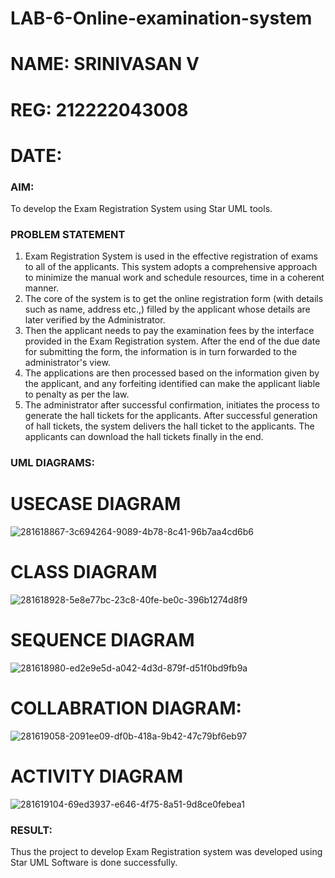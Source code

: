 # LAB-6-Online-examination-system
# NAME: SRINIVASAN V
# REG: 212222043008
# DATE: 
### AIM:
To develop the Exam Registration System using Star UML tools.
### PROBLEM STATEMENT
1. Exam Registration System is used in the effective registration of exams to all of the
applicants. This system adopts a comprehensive approach to minimize the manual work and
schedule resources, time in a coherent manner.
2. The core of the system is to get the online registration form (with details such as name,
address etc.,) filled by the applicant whose details are later verified by the Administrator.
3. Then the applicant needs to pay the examination fees by the interface provided in the
Exam Registration system. After the end of the due date for submitting the form, the
information is in turn forwarded to the administrator's view.
4. The applications are then processed based on the information given by the applicant,
and any forfeiting identified can make the applicant liable to penalty as per the law.
5. The administrator after successful confirmation, initiates the process to generate the
hall tickets for the applicants. After successful generation of hall tickets, the system delivers
the hall ticket to the applicants. The applicants can download the hall tickets finally in the end.
### UML DIAGRAMS:
# USECASE DIAGRAM
![281618867-3c694264-9089-4b78-8c41-96b7aa4cd6b6](https://github.com/user-attachments/assets/10f8ccb8-1d6f-46be-9fb2-4a339e63c455)
# CLASS DIAGRAM
![281618928-5e8e77bc-23c8-40fe-be0c-396b1274d8f9](https://github.com/user-attachments/assets/e42c8baf-d92c-4d4b-997a-644d96aa99e1)
# SEQUENCE DIAGRAM
![281618980-ed2e9e5d-a042-4d3d-879f-d51f0bd9fb9a](https://github.com/user-attachments/assets/e85649f9-2326-4e14-be4d-f6bb47b5c75a)
# COLLABRATION DIAGRAM:
![281619058-2091ee09-df0b-418a-9b42-47c79bf6eb97](https://github.com/user-attachments/assets/55bdf7a3-6401-427a-9086-6414fe742a82)
# ACTIVITY DIAGRAM
![281619104-69ed3937-e646-4f75-8a51-9d8ce0febea1](https://github.com/user-attachments/assets/f8e9eaa7-f631-494f-96be-33eb74c6453a)

### RESULT:
Thus the project to develop Exam Registration system was developed using Star UML
Software is done successfully.
